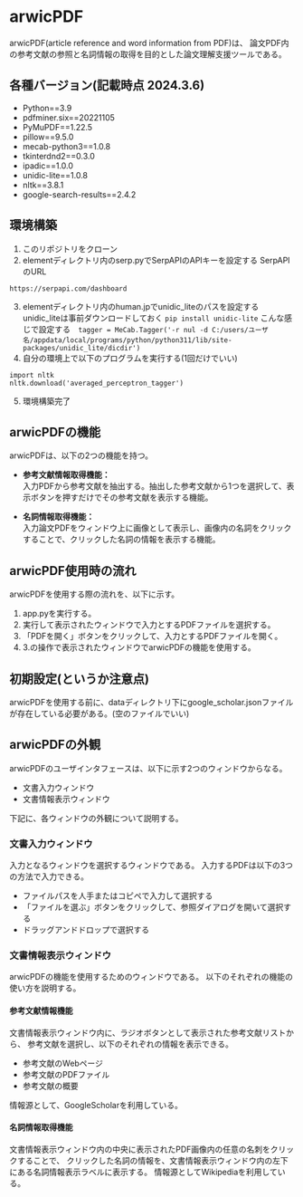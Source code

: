# arwicPDF
arwicPDF(article reference and word information from PDF)は、
論文PDF内の参考文献の参照と名詞情報の取得を目的とした論文理解支援ツールである。

## 各種バージョン(記載時点 2024.3.6)
- Python==3.9
- pdfminer.six==20221105
- PyMuPDF==1.22.5
- pillow==9.5.0
- mecab-python3==1.0.8
- tkinterdnd2==0.3.0
- ipadic==1.0.0
- unidic-lite==1.0.8
- nltk==3.8.1
- google-search-results==2.4.2

## 環境構築
1. このリポジトリをクローン
2. elementディレクトリ内のserp.pyでSerpAPIのAPIキーを設定する
SerpAPIのURL
```
https://serpapi.com/dashboard
```
3. elementディレクトリ内のhuman.jpでunidic_liteのパスを設定する
    unidic_liteは事前ダウンロードしておく `pip install unidic-lite`
    こんな感じで設定する　`tagger = MeCab.Tagger('-r nul -d C:/users/ユーザ名/appdata/local/programs/python/python311/lib/site-packages/unidic_lite/dicdir')`
4. 自分の環境上で以下のプログラムを実行する(1回だけでいい)
```
import nltk
nltk.download('averaged_perceptron_tagger')
```
5. 環境構築完了


## arwicPDFの機能
arwicPDFは、以下の2つの機能を持つ。
- **参考文献情報取得機能：**  
  入力PDFから参考文献を抽出する。抽出した参考文献から1つを選択して、表示ボタンを押すだけでその参考文献を表示する機能。

- **名詞情報取得機能：**  
  入力論文PDFをウィンドウ上に画像として表示し、画像内の名詞をクリックすることで、クリックした名詞の情報を表示する機能。

## arwicPDF使用時の流れ
arwicPDFを使用する際の流れを、以下に示す。
1. app.pyを実行する。
2. 実行して表示されたウィンドウで入力とするPDFファイルを選択する。
3. 「PDFを開く」ボタンをクリックして、入力とするPDFファイルを開く。
4. 3.の操作で表示されたウィンドウでarwicPDFの機能を使用する。

## 初期設定(というか注意点)
arwicPDFを使用する前に、dataディレクトリ下にgoogle_scholar.jsonファイルが存在している必要がある。(空のファイルでいい)

## arwicPDFの外観
arwicPDFのユーザインタフェースは、以下に示す2つのウィンドウからなる。
- 文書入力ウィンドウ
- 文書情報表示ウィンドウ

下記に、各ウィンドウの外観について説明する。
### 文書入力ウィンドウ
入力となるウィンドウを選択するウィンドウである。
入力するPDFは以下の3つの方法で入力できる。
- ファイルパスを人手またはコピペで入力して選択する
- 「ファイルを選ぶ」ボタンをクリックして、参照ダイアログを開いて選択する
- ドラッグアンドドロップで選択する

### 文書情報表示ウィンドウ
arwicPDFの機能を使用するためのウィンドウである。
以下のそれぞれの機能の使い方を説明する。
#### 参考文献情報機能
文書情報表示ウィンドウ内に、ラジオボタンとして表示された参考文献リストから、
参考文献を選択し、以下のそれぞれの情報を表示できる。
- 参考文献のWebページ
- 参考文献のPDFファイル
- 参考文献の概要

情報源として、GoogleScholarを利用している。
#### 名詞情報取得機能
文書情報表示ウィンドウ内の中央に表示されたPDF画像内の任意の名刺をクリックすることで、
クリックした名詞の情報を、文書情報表示ウィンドウ内の左下にある名詞情報表示ラベルに表示する。
情報源としてWikipediaを利用している。

<!-- ### 研究の引継ぎに関して
本研究を引き継ぐことはお勧めしない！！！！！(特に院進する方)
コードが汚い等いろいろな理由はあるが、
以下の3つの理由が大きい。
- 参考文献情報の取得にかかる時間削減の需要を言いずらい
- 入力条件が多い
- 英語対応してない
拡張という形で研究を進める場合、
arwicPDFの重大な欠点として以上の3つがあるが、
これらの内、拡張で対応しなかった点に関しては、
「なんでこれを解決しなかったの？」みたいな詰められ方がされる可能性あり。
特に英語に対応できない点。
僕の力不足でごめん。 -->
